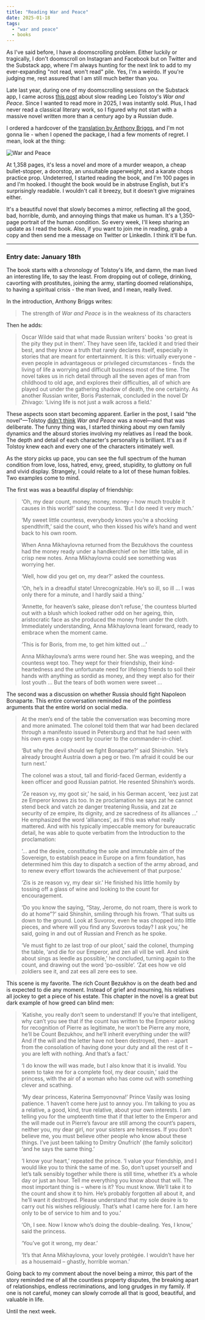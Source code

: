 ```yaml
---
title: "Reading War and Peace"
date: 2025-01-18
tags:
  - "war and peace"
  - books
---
```


As I've said before, I have a doomscrolling problem. Either luckily or tragically, I don't doomscroll on Instagram and Facebook but on Twitter and the Substack app, where I'm always hunting for the next link to add to my ever-expanding "not read, won't read" pile. Yes, I'm a weirdo. If you're judging me, rest assured that I am still much better than you.

Late last year, during one of my doomscrolling sessions on the Substack app, I came across [this post](https://footnotesandtangents.substack.com/p/join-the-2025-war-and-peace-slow) about slow reading Leo Tolstoy's _War and Peace_. Since I wanted to read more in 2025, I was instantly sold. Plus, I had never read a classical literary work, so I figured why not start with a massive novel written more than a century ago by a Russian dude.

I ordered a hardcover of the [translation by Anthony Briggs](https://www.bookswagon.com/book/war-peace-antony-orlando-figes/9780241265543), and I'm not gonna lie - when I opened the package, I had a few moments of regret. I mean, look at the thing:

![War and Peace](/static/images/war-and-peace.webp)

At 1,358 pages, it's less a novel and more of a murder weapon, a cheap bullet-stopper, a doorstop, an unsuitable paperweight, and a karate chops practice prop. Undeterred, I started reading the book, and I'm 100 pages in and I'm hooked. I thought the book would be in abstruse English, but it's surprisingly readable. I wouldn't call it breezy, but it doesn't give migraines either.

It's a beautiful novel that slowly becomes a mirror, reflecting all the good, bad, horrible, dumb, and annoying things that make us human. It's a 1,350-page portrait of the human condition. So every week, I'll keep sharing an update as I read the book. Also, if you want to join me in reading, grab a copy and then send me a message on Twitter or LinkedIn. I think it'll be fun.

---

### Entry date: January 18th

The book starts with a chronology of Tolstoy's life, and damn, the man lived an interesting life, to say the least. From dropping out of college, drinking, cavorting with prostitutes, joining the army, starting doomed relationships, to having a spiritual crisis - the man lived, and I mean, really lived.

In the introduction, Anthony Briggs writes: 

> The strength of *War and Peace* is in the weakness of its characters 

Then he adds:

> Oscar Wilde said that what made Russian writers' books 'so great is the pity they put in them'. They have seen life, tackled it and tried their best, and they know a truth that rarely declares itself, especially in stories that are meant for entertainment. It is this: virtually everyone - even people in advantageous or privileged circumstances - finds the living of life a worrying and difficult business most of the time. The novel takes us in rich detail through all the seven ages of man from childhood to old age, and explores their difficulties, all of which are played out under the gathering shadow of death, the one certainty. As another Russian writer, Boris Pasternak, concluded in the novel Dr Zhivago: 'Living life is not just a walk across a field.'

These aspects soon start becoming apparent. Earlier in the post, I said "the novel"—Tolstoy [didn't think](https://en.wikipedia.org/wiki/War_and_Peace) _War and Peace_ was a novel—and that was deliberate. The funny thing was, I started thinking about my own family dynamics and the absurd stories involving my relatives as I read the book. The depth and detail of each character's personality is brilliant. It's as if Tolstoy knew each and every one of the characters intimately well.

As the story picks up pace, you can see the full spectrum of the human condition from love, loss, hatred, envy, greed, stupidity, to gluttony on full and vivid display. Strangely, I could relate to a lot of these human foibles. Two examples come to mind.

The first was was a beautiful display of friendship:  

> ‘Oh, my dear count, money, money, money – how much trouble it causes in this world!’ said the countess. ‘But I do need it very much.’
> 
> ‘My sweet little countess, everybody knows you’re a shocking spendthrift,’ said the count, who then kissed his wife’s hand and went back to his own room.
> 
> When Anna Mikhaylovna returned from the Bezukhovs the countess had the money ready under a handkerchief on her little table, all in crisp new notes. Anna Mikhaylovna could see something was worrying her.
> 
> ‘Well, how did you get on, my dear?’ asked the countess.
> 
> ‘Oh, he’s in a dreadful state! Unrecognizable. He’s so ill, so ill … I was only there for a minute, and I hardly said a thing.’
> 
> ‘Annette, for heaven’s sake, please don’t refuse,’ the countess blurted out with a blush which looked rather odd on her ageing, thin, aristocratic face as she produced the money from under the cloth. Immediately understanding, Anna Mikhaylovna leant forward, ready to embrace when the moment came.
> 
> ‘This is for Boris, from me, to get him kitted out …’
> 
> Anna Mikhaylovna’s arms were round her. She was weeping, and the countess wept too. They wept for their friendship, their kind-heartedness and the unfortunate need for lifelong friends to soil their hands with anything as sordid as money, and they wept also for their lost youth … But the tears of both women were sweet …

The second was a discussion on whether Russia should fight Napoleon Bonaparte. This entire conversation reminded me of the pointless arguments that the entire world on social media. 

> At the men’s end of the table the conversation was becoming more and more animated. The colonel told them that war had been declared through a manifesto issued in Petersburg and that he had seen with his own eyes a copy sent by courier to the commander-in-chief.
> 
> ‘But why the devil should we fight Bonaparte?’ said Shinshin. ‘He’s already brought Austria down a peg or two. I’m afraid it could be our turn next.’
> 
> The colonel was a stout, tall and florid-faced German, evidently a keen officer and good Russian patriot. He resented Shinshin’s words.
> 
> ‘Ze reason vy, my goot sir,’ he said, in his German accent, ‘eez just zat ze Emperor knows zis too. In ze proclamation he says zat he cannot stend beck and vatch ze danger treatening Russia, and zat ze security of ze empire, its dignity, and ze sacredness of its alliances …’ He emphasized the word ‘alliances’, as if this was what really mattered. And with his typically impeccable memory for bureaucratic detail, he was able to quote verbatim from the Introduction to the proclamation:
> 
> ‘… and the desire, constituting the sole and immutable aim of the Sovereign, to establish peace in Europe on a firm foundation, has determined him this day to dispatch a section of the army abroad, and to renew every effort towards the achievement of that purpose.’
> 
> ‘Zis is ze reason vy, my dear sir.’ He finished his little homily by tossing off a glass of wine and looking to the count for encouragement.
> 
> ‘Do you know the saying, “Stay, Jerome, do not roam, there is work to do at home”?’ said Shinshin, smiling through his frown. ‘That suits us down to the ground. Look at Suvorov, even he was chopped into little pieces, and where will you find any Suvorovs today? I ask you,’ he said, going in and out of Russian and French as he spoke.
> 
> ‘Ve must fight to ze last trop of our ploot,’ said the colonel, thumping the table, ‘and die for our Emperor, and zen all vill be vell. And sink about sings as leedle as possible,’ he concluded, turning again to the count, and drawing out the word ‘po-ossible’. ‘Zat ees how ve old zoldiers see it, and zat ees all zere ees to see.  

This scene is my favorite. The rich Count Bezukhov is on the death bed and is expected to die any moment. Instead of grief and mourning, his relatives all jockey to get a piece of his estate. This chapter in the novel is a great but dark example of how greed can blind men:  

> ‘Katishe, you really don’t seem to understand! If you’re that intelligent, why can’t you see that if the count has written to the Emperor asking for recognition of Pierre as legitimate, he won’t be Pierre any more, he’ll be Count Bezukhov, and he’ll inherit everything under the will? And if the will and the letter have not been destroyed, then – apart from the consolation of having done your duty and all the rest of it – you are left with nothing. And that’s a fact.’
> 
> ‘I do know the will was made, but I also know that it is invalid. You seem to take me for a complete fool, my dear cousin,’ said the princess, with the air of a woman who has come out with something clever and scathing.
> 
> ‘My dear princess, Katerina Semyonovna!’ Prince Vasily was losing patience. ‘I haven’t come here just to annoy you. I’m talking to you as a relative, a good, kind, true relative, about your own interests. I am telling you for the umpteenth time that if that letter to the Emperor and the will made out in Pierre’s favour are still among the count’s papers, neither you, my dear girl, nor your sisters are heiresses. If you don’t believe me, you must believe other people who know about these things. I’ve just been talking to Dmitry Onufrich’ (the family solicitor) ‘and he says the same thing.’
> 
> ‘I know your heart,’ repeated the prince. ‘I value your friendship, and I would like you to think the same of me. So, don’t upset yourself and let’s talk sensibly together while there is still time, whether it’s a whole day or just an hour. Tell me everything you know about that will. The most important thing is – where is it? You must know. We’ll take it to the count and show it to him. He’s probably forgotten all about it, and he’ll want it destroyed. Please understand that my sole desire is to carry out his wishes religiously. That’s what I came here for. I am here only to be of service to him and to you.’
> 
> ‘Oh, I see. Now I know who’s doing the double-dealing. Yes, I know,’ said the princess.
> 
> ‘You’ve got it wrong, my dear.’
> 
> ‘It’s that Anna Mikhaylovna, your lovely protégée. I wouldn’t have her as a housemaid – ghastly, horrible woman.’

Going back to my comment about the novel being a mirror, this part of the story reminded me of all the countless property disputes, the breaking apart of relationships, endless recriminations, and long grudges in my family. If one is not careful, money can slowly corrode all that is good, beautiful, and valuable in life.

Until the next week. 

